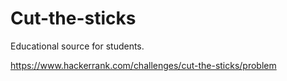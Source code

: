 # Cut-the-sticks
Educational source for students.

https://www.hackerrank.com/challenges/cut-the-sticks/problem
